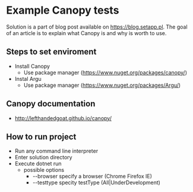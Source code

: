 # Example Canopy tests
Solution is a part of blog post available on https://blog.setapp.pl. The goal of an article is to explain what Canopy is and why is worth to use. 
## Steps to set enviroment
* Install Canopy
    * Use package manager (https://www.nuget.org/packages/canopy/)
* Instal Argu
    * Use package manager (https://www.nuget.org/packages/Argu/)

## Canopy documentation
* http://lefthandedgoat.github.io/canopy/

## How to run project
* Run any command line interpreter
* Enter solution directory
* Execute dotnet run
    * possible options
        * --browser <string> specify a browser (Chrome Firefox IE)
        * --testtype <string> specity testType (All|UnderDevelopment)
